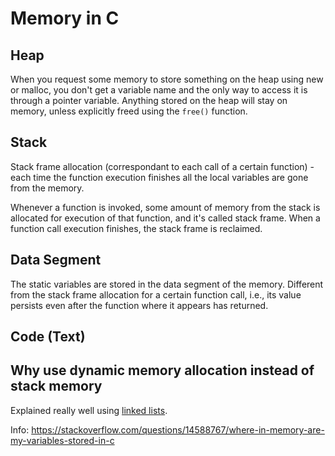 # Memory in C

## Heap

When you request some memory to store something on the heap using new or malloc,
you don't get a variable name and the only way to access it is through a pointer
variable. Anything stored on the heap will stay on memory, unless explicitly freed using the ```free()``` function.

## Stack

Stack frame allocation (correspondant to each call of a certain function) - each time the
function execution finishes all the local variables are gone from the memory.

Whenever a function is invoked, some amount of memory from the stack is allocated for execution
of that function, and it's called stack frame. When a function call execution finishes, the
stack frame is reclaimed.

## Data Segment

The static variables are stored in the data segment of the memory. Different from the stack
frame allocation for a certain function call, i.e., its value persists even after the function
where it appears has returned.

## Code (Text)

## Why use dynamic memory allocation instead of stack memory

Explained really well using [linked lists](https://www.youtube.com/watch?v=VOQNf1VxU3Q).

Info: https://stackoverflow.com/questions/14588767/where-in-memory-are-my-variables-stored-in-c
